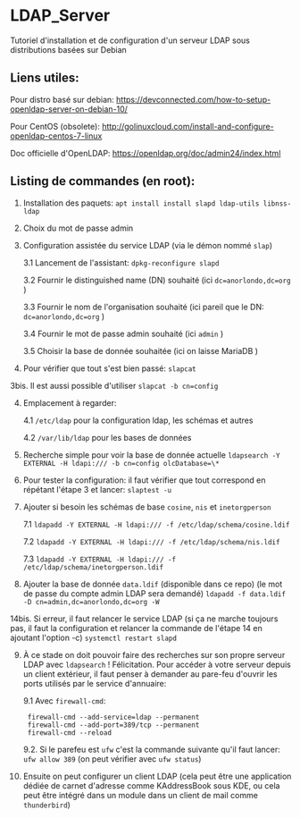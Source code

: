 # LDAP_Server
Tutoriel d'installation et de configuration d'un serveur LDAP sous distributions basées sur Debian

## Liens utiles:
Pour distro basé sur debian: https://devconnected.com/how-to-setup-openldap-server-on-debian-10/

Pour CentOS (obsolete): http://golinuxcloud.com/install-and-configure-openldap-centos-7-linux

Doc officielle d'OpenLDAP: https://openldap.org/doc/admin24/index.html

## Listing de commandes (en root):

1. Installation des paquets:
    `apt install install slapd ldap-utils libnss-ldap`
2. Choix du mot de passe admin

3. Configuration assistée du service LDAP (via le démon nommé `slap`)
    
    3.1 Lancement de l'assistant: `dpkg-reconfigure slapd`
    
    3.2 Fournir le distinguished name (DN) souhaité (ici `dc=anorlondo,dc=org` )
    
    3.3 Fournir le nom de l'organisation souhaité (ici pareil que le DN: `dc=anorlondo,dc=org` )
    
    3.4 Fournir le mot de passe admin souhaité (ici `admin` )
    
    3.5 Choisir la base de donnée souhaitée (ici on laisse MariaDB )
    
3. Pour vérifier que tout s'est bien passé:
    `slapcat`

3bis. Il est aussi possible d'utiliser `slapcat -b cn=config` 
    
4. Emplacement à regarder:
    
    4.1 `/etc/ldap` pour la configuration ldap, les schémas et autres
    
    4.2 `/var/lib/ldap` pour les bases de données

5. Recherche simple pour voir la base de donnée actuelle
    `ldapsearch -Y EXTERNAL -H ldapi:/// -b cn=config olcDatabase=\*`
    
6. Pour tester la configuration: il faut vérifier que tout correspond en répétant l'étape 3 et lancer:
    `slaptest -u`
    
7. Ajouter si besoin les schémas de base `cosine`, `nis` et `inetorgperson`
    
    7.1 `ldapadd -Y EXTERNAL -H ldapi:/// -f /etc/ldap/schema/cosine.ldif`
    
    7.2 `ldapadd -Y EXTERNAL -H ldapi:/// -f /etc/ldap/schema/nis.ldif`
    
    7.3 `ldapadd -Y EXTERNAL -H ldapi:/// -f /etc/ldap/schema/inetorgperson.ldif`
    
8. Ajouter la base de donnée `data.ldif` (disponible dans ce repo) (le mot de passe du compte admin LDAP sera demandé)
    `ldapadd -f data.ldif -D cn=admin,dc=anorlondo,dc=org -W`

14bis. Si erreur, il faut relancer le service LDAP (si ça ne marche toujours pas, il faut la configuration et relancer la commande de l'étape 14 en ajoutant l'option -c)
    `systemctl restart slapd`
    
9. À ce stade on doit pouvoir faire des recherches sur son propre serveur LDAP avec `ldapsearch` ! Félicitation. Pour accéder à votre serveur depuis un client extérieur, il faut penser à demander au pare-feu d'ouvrir les ports utilisés par le service d'annuaire:
    
    9.1 Avec `firewall-cmd`:
    
        firewall-cmd --add-service=ldap --permanent
        firewall-cmd --add-port=389/tcp --permanent
        firewall-cmd --reload
    
    9.2. Si le parefeu est `ufw` c'est la commande suivante qu'il faut lancer: `ufw allow 389` (on peut vérifier avec `ufw status`)


10. Ensuite on peut configurer un client LDAP (cela peut être une application dédiée de carnet d'adresse comme KAddressBook sous KDE, ou cela peut être intégré dans un module dans un client de mail comme `thunderbird`)
